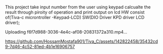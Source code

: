 This project take input number from the user using keypad calcualte the result through piroity of operation and print output on lcd 
HW consist of(Tiva-c microntroller -Keypad-LCD) SW(DIO Driver KPD driver LCD driver);


Uploading f6f7d988-3036-4e4c-af08-20831372a310.mp4…



https://github.com/HossamMostafa901/Tiva_C/assets/142822458/35432cd9-7d46-4c52-81ed-4b1e16906757

